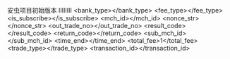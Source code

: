安虫项目初始版本
IIIIIIII
<xml>
  <appid><![CDATA[wx2421b1c4370ec43b]]></appid>
  <attach><![CDATA[qwwq]]></attach>
  <bank_type><![CDATA[CFT]]></bank_type>
  <fee_type><![CDATA[CNY]]></fee_type>
  <is_subscribe><![CDATA[Y]]></is_subscribe>
  <mch_id><![CDATA[10000100]]></mch_id>
  <nonce_str><![CDATA[5d2b6c2a8db53831f7eda20af46e531c]]></nonce_str>
  <openid><![CDATA[oUpF8uMEb4qRXf22hE3X68TekukE]]></openid>
  <out_trade_no><![CDATA[1409811653]]></out_trade_no>
  <result_code><![CDATA[SUCCESS]]></result_code>
  <return_code><![CDATA[SUCCESS]]></return_code>
  <sign><![CDATA[B552ED6B279343CB493C5DD0D78AB241]]></sign>
  <sub_mch_id><![CDATA[10000100]]></sub_mch_id>
  <time_end><![CDATA[20140903131540]]></time_end>
  <total_fee>1</total_fee>
  <trade_type><![CDATA[JSAPI]]></trade_type>
  <transaction_id><![CDATA[1004400740201409030005092168]]></transaction_id>
</xml>
